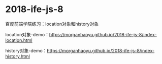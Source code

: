 # 2018-ife-js-8
百度前端学院练习：location对象和history对象

location对象-demo：https://morganhaoyu.github.io/2018-ife-js-8/index-location.html

history对象-demo：https://morganhaoyu.github.io/2018-ife-js-8/index-history.html
